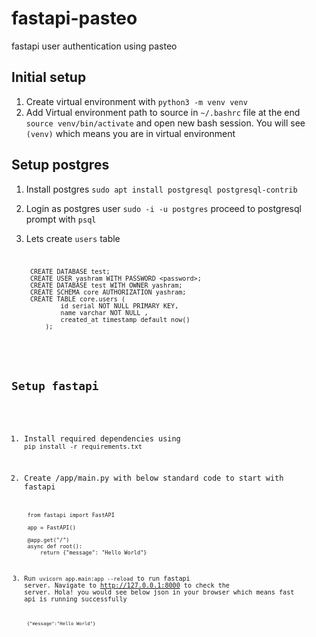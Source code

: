 # fastapi-pasteo
fastapi user authentication using pasteo

## Initial setup 
1. Create virtual environment with `python3 -m venv venv`
2. Add Virtual environment path to source in `~/.bashrc` file at the end `source venv/bin/activate` and open new bash session. You will see `(venv)` which means you are in virtual environment 

## Setup postgres
1. Install postgres `sudo apt install postgresql postgresql-contrib`
2. Login as postgres user `sudo -i -u postgres` proceed to postgresql prompt with `psql`
3. Lets create `users` table 
    <code>

        CREATE DATABASE test;
        CREATE USER yashram WITH PASSWORD <password>;
        CREATE DATABASE test WITH OWNER yashram; 
        CREATE SCHEMA core AUTHORIZATION yashram; 
        CREATE TABLE core.users ( 
                id serial NOT NULL PRIMARY KEY,
                name varchar NOT NULL ,
                created_at timestamp default now()
            ); 
    

## Setup fastapi
1. Install required dependencies using `pip install -r requirements.txt`
2. Create /app/main.py with below standard code to start with fastapi
    <code>
        
        from fastapi import FastAPI 

        app = FastAPI()

        @app.get("/")
        async def root():
            return {"message": "Hello World"}

3. Run `uvicorn app.main:app --reload` to run fastapi server. Navigate to http://127.0.0.1:8000 to check the server. Hola! you would see below json in your browser which means fast api is running successfully 
    <code>

        {"message":"Hello World"}